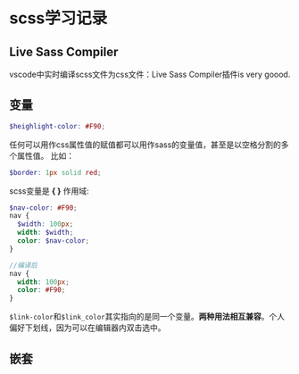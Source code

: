# scss学习记录
## Live Sass Compiler	
vscode中实时编译scss文件为css文件：Live Sass Compiler插件is very goood.

## 变量
```scss
$heighlight-color: #F90;
```
任何可以用作css属性值的赋值都可以用作sass的变量值，甚至是以空格分割的多个属性值。
比如：     
```scss
$border: 1px solid red;
```
scss变量是 **{ }** 作用域:    
```scss
$nav-color: #F90;
nav {
  $width: 100px;
  width: $width;
  color: $nav-color;
}

//编译后
nav {
  width: 100px;
  color: #F90;
}
```

`$link-color`和`$link_color`其实指向的是同一个变量。**两种用法相互兼容**。个人偏好下划线，因为可以在编辑器内双击选中。


## 嵌套
